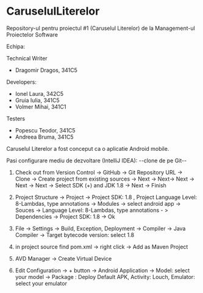 # CaruselulLiterelor
Repository-ul pentru proiectul #1 (Caruselul Literelor) de la Management-ul Proiectelor Software

Echipa:

Technical Writer
* Dragomir Dragos, 341C5

Developers:
* Ionel Laura, 342C5
* Gruia Iulia, 341C5
* Volmer Mihai, 341C1

Testers
* Popescu Teodor, 341C5
* Andreea Bruma, 341C5



Caruselul Literelor a fost conceput ca o aplicatie Android mobile.

Pasi configurare mediu de dezvoltare (IntelliJ IDEA):
--clone de pe Git--

1. Check out from Version Control -> GitHub -> Git Repository URL -> Clone -> Create project from existing sources 
-> Next -> Next-> Next -> Next -> Next -> Select SDK (+) and JDK 1.8 -> Next -> Finish

2. Project Structure -> Project -> Project SDK: 1.8 , Project Language Level: 8-Lambdas, type annotations -> Modules -> select android app -> Souces -> Language Level: 8-Lambdas, type annotations - > Dependencies -> Project SDK: 1.8 -> Ok

3. File -> Settings -> Build, Exception, Deployment -> Compiler -> Java Compiler -> Target bytecode version: select 1.8

4. in project source find pom.xml -> right click -> Add as Maven Project

5. AVD Manager -> Create Virtual Device 

6. Edit Configuration -> + button -> Android Application -> Model: select your model -> Package : Deploy Default APK, Activity: Louch, Emulator: select your emulator
